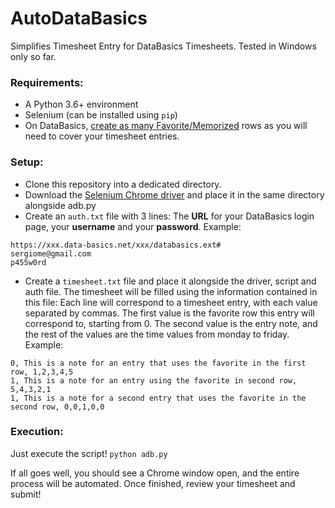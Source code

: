 # AutoDataBasics
Simplifies Timesheet Entry for DataBasics Timesheets. Tested in Windows only so far.

### Requirements:
* A Python 3.6+ environment
* Selenium (can be installed using ``pip``)
* On DataBasics, [create as many Favorite/Memorized](https://databasics.atlassian.net/wiki/spaces/PG6/pages/526544/Favorites+Timesheet) rows as you will need to cover your timesheet entries.

### Setup:
* Clone this repository into a dedicated directory.
* Download the [Selenium Chrome driver](https://chromedriver.chromium.org/downloads) and place it in the same directory alongside adb.py
* Create an ``auth.txt`` file with 3 lines: The **URL** for your DataBasics login page, your **username** and your **password**. Example:
```
https://xxx.data-basics.net/xxx/databasics.ext#
sergiome@gmail.com
p455w0rd
```
* Create a ``timesheet.txt`` file and place it alongside the driver, script and auth file. The timesheet will be filled using the information contained in this file: Each line will correspond to a timesheet entry, with each value separated by commas. The first value is the favorite row this entry will correspond to, starting from 0. The second value is the entry note, and the rest of the values are the time values from monday to friday. Example: 
```
0, This is a note for an entry that uses the favorite in the first row, 1,2,3,4,5
1, This is a note for an entry using the favorite in second row, 5,4,3,2,1
1, This is a note for a second entry that uses the favorite in the second row, 0,0,1,0,0
```
### Execution:
Just execute the script!
```python adb.py```

If all goes well, you should see a Chrome window open, and the entire process will be automated. Once finished, review your timesheet and submit!

